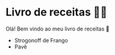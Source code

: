 # Livro de receitas :man_cook:

Olá!  Bem vindo ao meu livro de receitas :call_me_hand:

- Strogonoff de Frango
- Pavê
